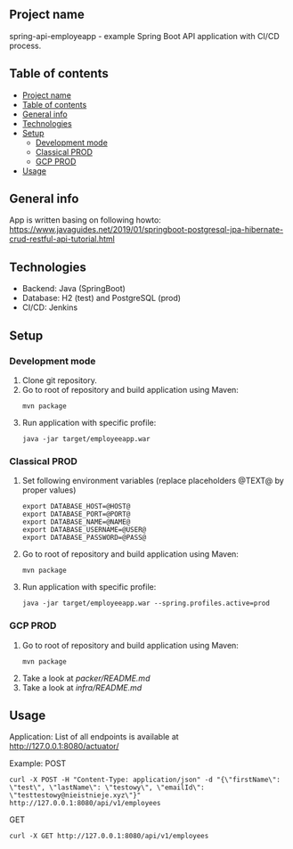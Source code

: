 ## Project name
spring-api-employeapp - example Spring Boot API application with CI/CD process.

## Table of contents
- [Project name](#project-name)
- [Table of contents](#table-of-contents)
- [General info](#general-info)
- [Technologies](#technologies)
- [Setup](#setup)
  - [Development mode](#development-mode)
  - [Classical PROD](#classical-prod)
  - [GCP PROD](#gcp-prod)
- [Usage](#usage)

## General info
App is written basing on following howto:
https://www.javaguides.net/2019/01/springboot-postgresql-jpa-hibernate-crud-restful-api-tutorial.html

## Technologies
* Backend: Java (SpringBoot)
* Database: H2 (test) and PostgreSQL (prod)
* CI/CD: Jenkins

## Setup

### Development mode

1. Clone git repository.
2. Go to root of repository and build application using Maven:
    ```
    mvn package
    ```
3. Run application with specific profile:
    ```
    java -jar target/employeeapp.war
    ```

### Classical PROD

1. Set following environment variables (replace placeholders @TEXT@ by proper values)
   ```
   export DATABASE_HOST=@HOST@
   export DATABASE_PORT=@PORT@
   export DATABASE_NAME=@NAME@
   export DATABASE_USERNAME=@USER@
   export DATABASE_PASSWORD=@PASS@
   ```
2. Go to root of repository and build application using Maven:
    ```
    mvn package
    ```
3. Run application with specific profile:
    ```
    java -jar target/employeeapp.war --spring.profiles.active=prod
    ```

### GCP PROD

1. Go to root of repository and build application using Maven:
    ```
    mvn package
    ```
2. Take a look at *packer/README.md*
3. Take a look at *infra/README.md*

## Usage

Application:
List of all endpoints is available at http://127.0.0.1:8080/actuator/

Example:
POST
```
curl -X POST -H "Content-Type: application/json" -d "{\"firstName\": \"test\", \"lastName\": \"testowy\", \"emailId\": \"testtestowy@nieistnieje.xyz\"}"  http://127.0.0.1:8080/api/v1/employees
```
GET
```
curl -X GET http://127.0.0.1:8080/api/v1/employees
```
